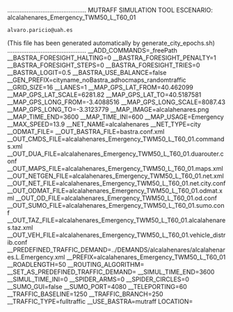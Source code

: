 .............................................
    MUTRAFF SIMULATION TOOL
    ESCENARIO: alcalahenares_Emergency_TWM50_L_T60_01

    alvaro.paricio@uah.es
(This file has been generated automatically by generate_city_epochs.sh)
.............................................
__ADD_COMMANDS=_freePath
__BASTRA_FORESIGHT_HALTING=0
__BASTRA_FORESIGHT_PENALTY=1
__BASTRA_FORESIGHT_STEPS=0
__BASTRA_FORESIGHT_TRIES=0
__BASTRA_LOGIT=0.5
__BASTRA_USE_BALANCE=false
__GEN_PREFIX=cityname_noBastra_adhocmaps_randomtraffic
__GRID_SIZE=16
__LANES=1
__MAP_GPS_LAT_FROM=40.462099
__MAP_GPS_LAT_SCALE=6281.82
__MAP_GPS_LAT_TO=40.5187581
__MAP_GPS_LONG_FROM=-3.4088516
__MAP_GPS_LONG_SCALE=8087.43
__MAP_GPS_LONG_TO=-3.3123779
__MAP_IMAGE=alcalahenares.png
__MAP_TIME_END=3600
__MAP_TIME_INI=600
__MAP_USAGE=Emergency
__MAX_SPEED=13.9
__NET_NAME=alcalahenares
__NET_TYPE=city
__ODMAT_FILE=
__OUT_BASTRA_FILE=bastra.conf.xml
__OUT_CMDS_FILE=alcalahenares_Emergency_TWM50_L_T60_01.commands.xml
__OUT_DUA_FILE=alcalahenares_Emergency_TWM50_L_T60_01.duarouter.conf
__OUT_MAPS_FILE=alcalahenares_Emergency_TWM50_L_T60_01.maps.xml
__OUT_NETGEN_FILE=alcalahenares_Emergency_TWM50_L_T60_01.net.xml
__OUT_NET_FILE=alcalahenares_Emergency_TWM50_L_T60_01.net.city.conf
__OUT_ODMAT_FILE=alcalahenares_Emergency_TWM50_L_T60_01.odmat.xml
__OUT_OD_FILE=alcalahenares_Emergency_TWM50_L_T60_01.od.conf
__OUT_SUMO_FILE=alcalahenares_Emergency_TWM50_L_T60_01.sumo.conf
__OUT_TAZ_FILE=alcalahenares_Emergency_TWM50_L_T60_01.alcalahenares.taz.xml
__OUT_VEH_FILE=alcalahenares_Emergency_TWM50_L_T60_01.vehicle_distrib.conf
__PREDEFINED_TRAFFIC_DEMAND=../DEMANDS/alcalahenares/alcalahenares.L.Emergency.xml
__PREFIX=alcalahenares_Emergency_TWM50_L_T60_01
__ROADLENGTH=50
__ROUTING_ALGORITHM=
__SET_AS_PREDEFINED_TRAFFIC_DEMAND=
__SIMUL_TIME_END=3600
__SIMUL_TIME_INI=0
__SPIDER_ARMS=0
__SPIDER_CIRCLES=0
__SUMO_GUI=false
__SUMO_PORT=4080
__TELEPORTING=60
__TRAFFIC_BASELINE=1250
__TRAFFIC_BRANCH=250
__TRAFFIC_TYPE=fulltraffic
__USE_BASTRA=mutraff
LOCATION=    <location netOffset="-465343.12,-4479111.07" convBoundary="0.00,0.00,8087.43,6281.82" origBoundary="-3.408842,40.462103,-3.312420,40.518754" projParameter="+proj=utm +zone=30 +ellps=WGS84 +datum=WGS84 +units=m +no_defs"/>
